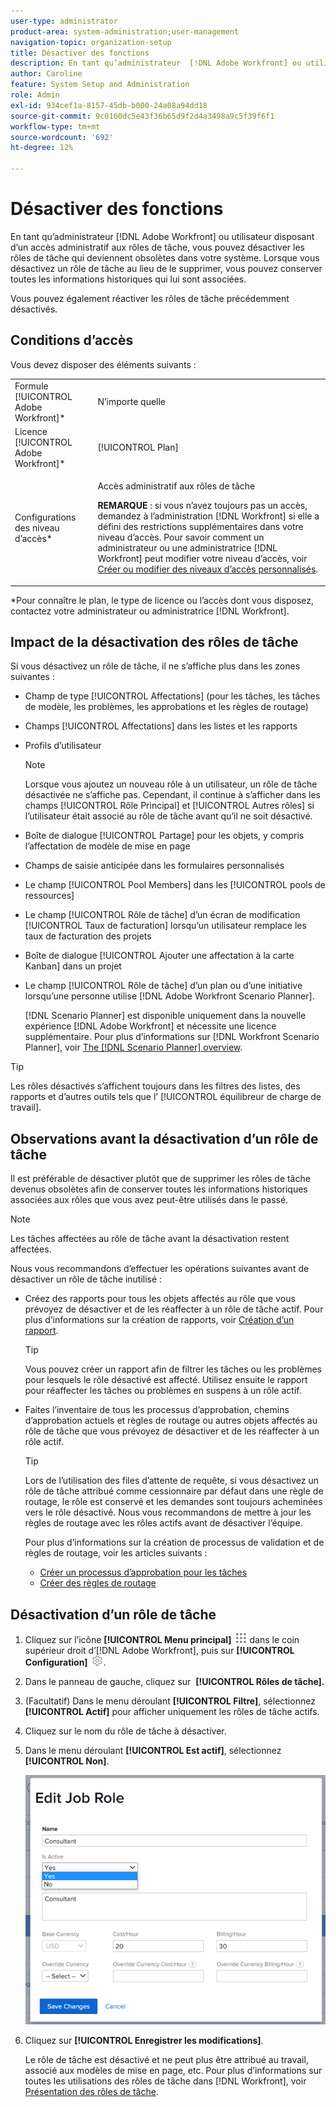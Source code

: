 ```yaml
---
user-type: administrator
product-area: system-administration;user-management
navigation-topic: organization-setup
title: Désactiver des fonctions
description: En tant qu’administrateur  [!DNL Adobe Workfront] ou utilisateur disposant d’un accès administratif aux rôles de tâche, vous pouvez désactiver les rôles de tâche qui deviennent obsolètes dans votre système. Lorsque vous désactivez un rôle de tâche au lieu de le supprimer, vous pouvez conserver toutes les informations historiques qui lui sont associées.
author: Caroline
feature: System Setup and Administration
role: Admin
exl-id: 934cef1a-8157-45db-b000-24a08a94dd18
source-git-commit: 9c0160dc5e43f36b65d9f2d4a3498a9c5f39f6f1
workflow-type: tm+mt
source-wordcount: '692'
ht-degree: 12%

---
```


# Désactiver des fonctions

En tant qu’administrateur [!DNL Adobe Workfront] ou utilisateur disposant d’un accès administratif aux rôles de tâche, vous pouvez désactiver les rôles de tâche qui deviennent obsolètes dans votre système. Lorsque vous désactivez un rôle de tâche au lieu de le supprimer, vous pouvez conserver toutes les informations historiques qui lui sont associées.

Vous pouvez également réactiver les rôles de tâche précédemment désactivés.

## Conditions d’accès

Vous devez disposer des éléments suivants :

<table style="table-layout:auto"> 
 <col> 
 <col> 
 <tbody> 
  <tr> 
   <td role="rowheader">Formule [!UICONTROL Adobe Workfront]*</td> 
   <td> <p>N’importe quelle </p> </td> 
  </tr> 
  <tr> 
   <td role="rowheader">Licence [!UICONTROL Adobe Workfront]*</td> 
   <td>[!UICONTROL Plan]</td> 
  </tr> 
  <tr> 
   <td role="rowheader">Configurations des niveau d’accès*</td> 
   <td> <p>Accès administratif aux rôles de tâche</p> <p><b>REMARQUE</b> : si vous n’avez toujours pas un accès, demandez à l’administration [!DNL Workfront] si elle a défini des restrictions supplémentaires dans votre niveau d’accès. Pour savoir comment un administrateur ou une administratrice [!DNL Workfront] peut modifier votre niveau d’accès, voir <a href="../../../administration-and-setup/add-users/configure-and-grant-access/create-modify-access-levels.md" class="MCXref xref">Créer ou modifier des niveaux d’accès personnalisés</a>.</p> </td> 
  </tr> 
 </tbody> 
</table>

&#42;Pour connaître le plan, le type de licence ou l’accès dont vous disposez, contactez votre administrateur ou administratrice [!DNL Workfront].

## Impact de la désactivation des rôles de tâche

Si vous désactivez un rôle de tâche, il ne s’affiche plus dans les zones suivantes :

* Champ de type [!UICONTROL  Affectations] (pour les tâches, les tâches de modèle, les problèmes, les approbations et les règles de routage)
* Champs [!UICONTROL Affectations] dans les listes et les rapports
* Profils d’utilisateur

  >[!NOTE]
  >
  >Lorsque vous ajoutez un nouveau rôle à un utilisateur, un rôle de tâche désactivée ne s’affiche pas. Cependant, il continue à s’afficher dans les champs [!UICONTROL Rôle Principal] et [!UICONTROL Autres rôles] si l’utilisateur était associé au rôle de tâche avant qu’il ne soit désactivé.

* Boîte de dialogue [!UICONTROL Partage] pour les objets, y compris l’affectation de modèle de mise en page
* Champs de saisie anticipée dans les formulaires personnalisés
* Le champ [!UICONTROL Pool Members] dans les [!UICONTROL  pools de ressources]
* Le champ [!UICONTROL Rôle de tâche] d’un écran de modification [!UICONTROL Taux de facturation] lorsqu’un utilisateur remplace les taux de facturation des projets
* Boîte de dialogue [!UICONTROL Ajouter une affectation à la carte Kanban] dans un projet
* Le champ [!UICONTROL Rôle de tâche] d’un plan ou d’une initiative lorsqu’une personne utilise [!DNL Adobe Workfront Scenario Planner].

  [!DNL Scenario Planner] est disponible uniquement dans la nouvelle expérience [!DNL Adobe Workfront] et nécessite une licence supplémentaire. Pour plus d’informations sur [!DNL Workfront Scenario Planner], voir [The [!DNL Scenario Planner] overview](../../../scenario-planner/scenario-planner-overview.md).

>[!TIP]
>
>Les rôles désactivés s’affichent toujours dans les filtres des listes, des rapports et d’autres outils tels que l’ [!UICONTROL équilibreur de charge de travail].

## Observations avant la désactivation d’un rôle de tâche

Il est préférable de désactiver plutôt que de supprimer les rôles de tâche devenus obsolètes afin de conserver toutes les informations historiques associées aux rôles que vous avez peut-être utilisés dans le passé.

>[!NOTE]
>
>Les tâches affectées au rôle de tâche avant la désactivation restent affectées.

Nous vous recommandons d’effectuer les opérations suivantes avant de désactiver un rôle de tâche inutilisé :

* Créez des rapports pour tous les objets affectés au rôle que vous prévoyez de désactiver et de les réaffecter à un rôle de tâche actif. Pour plus d’informations sur la création de rapports, voir [Création d’un rapport](../../../reports-and-dashboards/reports/creating-and-managing-reports/create-report.md).

  >[!TIP]
  >
  >Vous pouvez créer un rapport afin de filtrer les tâches ou les problèmes pour lesquels le rôle désactivé est affecté. Utilisez ensuite le rapport pour réaffecter les tâches ou problèmes en suspens à un rôle actif.

* Faites l’inventaire de tous les processus d’approbation, chemins d’approbation actuels et règles de routage ou autres objets affectés au rôle de tâche que vous prévoyez de désactiver et de les réaffecter à un rôle actif.

  >[!TIP]
  >
  >Lors de l’utilisation des files d’attente de requête, si vous désactivez un rôle de tâche attribué comme cessionnaire par défaut dans une règle de routage, le rôle est conservé et les demandes sont toujours acheminées vers le rôle désactivé. Nous vous recommandons de mettre à jour les règles de routage avec les rôles actifs avant de désactiver l’équipe.

  Pour plus d’informations sur la création de processus de validation et de règles de routage, voir les articles suivants :

   * [Créer un processus d’approbation pour les tâches](../../../administration-and-setup/customize-workfront/configure-approval-milestone-processes/create-approval-processes.md)
   * [Créer des règles de routage](../../../manage-work/requests/create-and-manage-request-queues/create-routing-rules.md)

## Désactivation d’un rôle de tâche

1. Cliquez sur l’icône **[!UICONTROL Menu principal]** ![](assets/main-menu-icon.png) dans le coin supérieur droit d’[!DNL Adobe Workfront], puis sur **[!UICONTROL Configuration]** ![](assets/gear-icon-settings.png).

1. Dans le panneau de gauche, cliquez sur &#x200B; **[!UICONTROL Rôles de tâche].**
1. (Facultatif) Dans le menu déroulant **[!UICONTROL Filtre]**, sélectionnez **[!UICONTROL Actif]** pour afficher uniquement les rôles de tâche actifs.
1. Cliquez sur le nom du rôle de tâche à désactiver.
1. Dans le menu déroulant **[!UICONTROL Est actif]**, sélectionnez **[!UICONTROL Non]**.

   ![](assets/deactivate-job-role-edit-role-box-nwe.png)

1. Cliquez sur **[!UICONTROL Enregistrer les modifications]**.

   Le rôle de tâche est désactivé et ne peut plus être attribué au travail, associé aux modèles de mise en page, etc. Pour plus d’informations sur toutes les utilisations des rôles de tâche dans [!DNL Workfront], voir [Présentation des rôles de tâche](../../../administration-and-setup/set-up-workfront/organizational-setup/job-role-overview.md).
